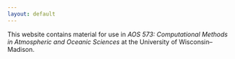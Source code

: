 ```yaml
---
layout: default
---
```


<div class="home">

This website contains material for use in <i>AOS 573: Computational Methods in Atmospheric and Oceanic Sciences</i> at the University of Wisconsin&ndash;Madison. 

</div>
